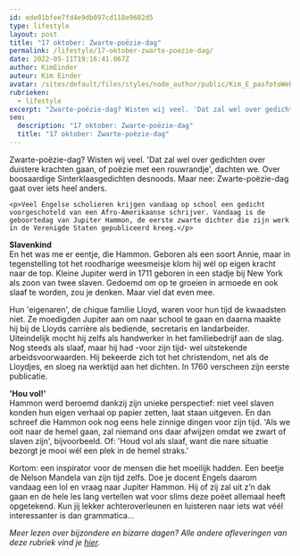 ```yaml
---
id: ede01bfee7fd4e9db097cd118e9602d5
type: lifestyle
layout: post
title: "17 oktober: Zwarte-poëzie-dag"
permalink: /lifestyle/17-oktober-zwarte-poezie-dag/
date: 2022-05-11T19:16:41.067Z
author: KimEinder
auteur: Kim Einder
avatar: /sites/default/files/styles/node_author/public/Kim_E_pasfotoWebsite.jpg?itok=eT3Ghnc4
rubrieken:
  - lifestyle
excerpt: "Zwarte-poëzie-dag? Wisten wij veel. 'Dat zal wel over gedichten over duistere krachten gaan, of poëzie met een rouwrandje', dachten we. Over boosaardige Sinterklaasgedichten desnoods. Maar nee: Zwarte-poëzie-dag gaat over iets heel anders.  "
seo:
  description: "17 oktober: Zwarte-poëzie-dag"
  title: "17 oktober: Zwarte-poëzie-dag"
---
```

Zwarte-poëzie-dag? Wisten wij veel. 'Dat zal wel over gedichten over duistere krachten gaan, of poëzie met een rouwrandje', dachten we. Over boosaardige Sinterklaasgedichten desnoods. Maar nee: Zwarte-poëzie-dag gaat over iets heel anders.  

    <p>Veel Engelse scholieren krijgen vandaag op school een gedicht voorgeschoteld van een Afro-Amerikaanse schrijver. Vandaag is de geboortedag van Jupiter Hammon, de eerste zwarte dichter die zijn werk in de Verenigde Staten gepubliceerd kreeg.</p>
<p><strong>Slavenkind</strong><br>En het was me er eentje, die Hammon. Geboren als een soort Annie, maar in tegenstelling tot het roodharige weesmeisje klom hij wél op eigen kracht naar de top. Kleine Jupiter werd in 1711 geboren in een stadje bij New York als zoon van twee slaven. Gedoemd om op te groeien in armoede en ook slaaf te worden, zou je denken. Maar viel dat even mee.</p>
<p>Hun 'eigenaren', de chique familie Lloyd, waren voor hun tijd de kwaadsten niet. Ze moedigden Jupiter aan om naar school te gaan en daarna maakte hij bij de Lloyds carrière als bediende, secretaris en landarbeider. Uiteindelijk mocht hij zelfs als handwerker in het familiebedrijf aan de slag. Nog steeds als slaaf, maar hij had -voor zijn tijd- wel uitstekende arbeidsvoorwaarden. Hij bekeerde zich tot het christendom, net als de Lloydjes, en sloeg na werktijd aan het dichten. In 1760 verscheen zijn eerste publicatie.</p>
<p><strong>'Hou vol!'</strong><br>Hammon werd beroemd dankzij zijn unieke perspectief: niet veel slaven konden hun eigen verhaal op papier zetten, laat staan uitgeven. En dan schreef die Hammon ook nog eens hele zinnige dingen voor zijn tijd. 'Als we ooit naar de hemel gaan, zal niemand ons daar afwijzen omdat we zwart of slaven zijn', bijvoorbeeld. Of: 'Houd vol als slaaf, want die nare situatie bezorgt je mooi wél een plek in de hemel straks.'</p>
<p>Kortom: een inspirator voor de mensen die het moeilijk hadden. Een beetje de Nelson Mandela van zijn tijd zelfs. Doe je docent Engels daarom vandaag een lol en vraag naar Jupiter Hammon. Hij of zij zal uit z’n dak gaan en de hele les lang vertellen wat voor slims deze poëet allemaal heeft opgetekend. Kun jij lekker achteroverleunen en luisteren naar iets wat véél interessanter is dan grammatica...</p>
<p><em>Meer lezen over bijzondere en bizarre dagen? Alle andere afleveringen van deze rubriek vind je <a href="/bij-de-tijd">hier</a>.</em></p>  
